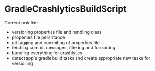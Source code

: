 # GradleCrashlyticsBuildScript

Current task list:
* versioning properties file and handling class
* properties file persistance
* git tagging and commiting of properties file
* fetching commit messages, filtering and formatting
* bundling everything for crashlytics
* detect app's gradle build tasks and create appropriate new tasks for versioning
